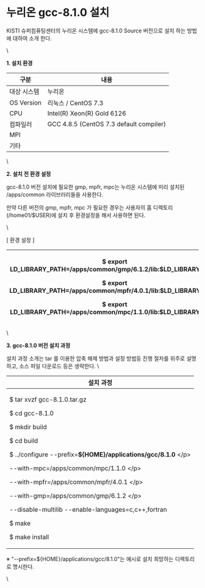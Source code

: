 # 누리온 gcc-8.1.0 설치

KISTI 슈퍼컴퓨팅센터의 누리온 시스템에 gcc-8.1.0 Source 버전으로 설치 하는 방법에 대하여 소개 한다.

\


**1. 설치 환경**

|  **구분**     | **내용**                                   |
| ----------- | ---------------------------------------- |
|  대상 시스템     |  누리온                                     |
| OS Version  |  리눅스 / CentOS 7.3                        |
|  CPU        |  Intel(R) Xeon(R) Gold 6126              |
|  컴파일러       |  GCC 4.8.5 (CentOS 7.3 default compiler) |
|  MPI        |                                          |
|  기타         |                                          |

\


**2. 설치 전 환경 설정**

&#x20;gcc-8.1.0 버전 설치에 필요한 gmp, mpfr, mpc는 누리온 시스템에 미리 설치된 /apps/common 라이브러리들을 사용한다.

&#x20;만약 다른 버전의 gmp, mpfr, mpc 가 필요한 경우는 사용자의 홈 디렉토리(/home01/$USER)에 설치 후 환경설정을 해서 사용하면 된다.

\


\[ 환경 설정 ]

| <p> $ export LD_LIBRARY_PATH=/apps/common/gmp/6.1.2/lib:$LD_LIBRARY_PATH</p><p> $ export LD_LIBRARY_PATH=/apps/common/mpfr/4.0.1/lib:$LD_LIBRARY_PATH</p><p> $ export LD_LIBRARY_PATH=/apps/common/mpc/1.1.0/lib:$LD_LIBRARY_PATH</p> |
| ------------------------------------------------------------------------------------------------------------------------------------------------------------------------------------------------------------------------------------- |

\


**3. gcc-8.1.0 버전 설치 과정**

&#x20;설치 과정 소개는 tar 를 이용한 압축 해제 방법과 설정 방법등 진행 절차를 위주로 설명하고, 소스 파일 다운로드 등은 생략한다.  \


|  **설치 과정**                                                                                                                                                                                                                                                                                                                                                                                                           |
| -------------------------------------------------------------------------------------------------------------------------------------------------------------------------------------------------------------------------------------------------------------------------------------------------------------------------------------------------------------------------------------------------------------------- |
| <p> $ tar xvzf gcc-8.1.0.tar.gz </p><p> $ cd gcc-8.1.0</p><p> $ mkdir build</p><p> $ cd build</p><p> $ ../configure --prefix=<strong>${HOME}/applications/gcc/8.1.0</strong> \</p><p> --with-mpc=/apps/common/mpc/1.1.0 \</p><p> --with-mpfr=/apps/common/mpfr/4.0.1 \</p><p> --with-gmp=/apps/common/gmp/6.1.2 \</p><p> --disable-multilib --enable-languages=c,c++,fortran</p><p> $ make</p><p> $ make install</p> |

※ "--prefix=${HOME}/applications/gcc/8.1.0"는 예시로 설치 희망하는 디렉토리로 명시한다.

\
